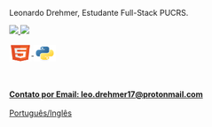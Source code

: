 Leonardo Drehmer, Estudante Full-Stack PUCRS.
<div>
   <a href="https://github.com/Leonardo-Drehmer">
   <img height="180em" src="https://github-readme-stats.vercel.app/api?username=Leonardo-Drehmer&show_icons=true&theme=tokyonight&include_all_commits=true&count_private=true"/>
   <img height="180em" src="https://github-readme-stats.vercel.app/api/top-langs/?username=Leonardo-Drehmer&layout=compact&langs_count=6&theme=tokyonight"/>
</div>

<div style="display: inline_block"><br>
  <img align="center" alt="HTML" height="30" width="40" src="https://raw.githubusercontent.com/devicons/devicon/master/icons/html5/html5-original.svg">
  <img align="center" alt="Python" height="30" width="40" src="https://raw.githubusercontent.com/devicons/devicon/master/icons/python/python-original.svg">
</div>
<br>
<div>   
<br><br>
  <strong>Contato por Email: leo.drehmer17@protonmail.com</strong>
<br>
<br>
 Português/Inglês
</div>
 
